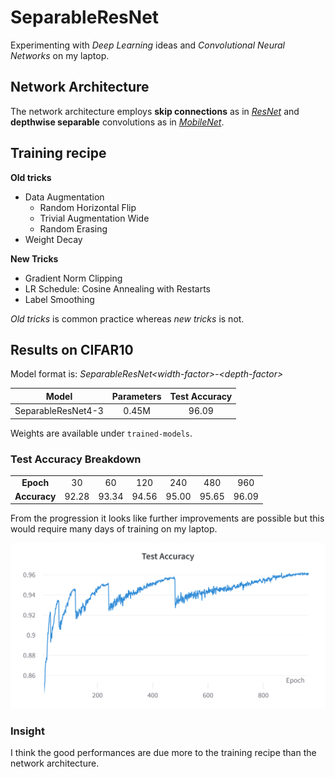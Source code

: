 # SeparableResNet

Experimenting with *Deep Learning* ideas and *Convolutional Neural Networks* on my laptop.

## Network Architecture
The network architecture employs **skip connections** as in [*ResNet*](https://arxiv.org/abs/1512.03385) and **depthwise separable** convolutions as in [*MobileNet*](https://arxiv.org/abs/1704.04861).

## Training recipe
**Old tricks**
- Data Augmentation
    - Random Horizontal Flip
    - Trivial Augmentation Wide
    - Random Erasing
- Weight Decay

**New Tricks**
- Gradient Norm Clipping
- LR Schedule: Cosine Annealing with Restarts
- Label Smoothing

*Old tricks* is common practice whereas *new tricks* is not. 

## Results on CIFAR10
Model format is: *SeparableResNet\<width-factor>-\<depth-factor>*

|Model             |Parameters|Test Accuracy|
|     :---:        |   :---:  |    :---:    |
|SeparableResNet4-3|   0.45M  |     96.09   |

Weights are available under `trained-models`.

### Test Accuracy Breakdown
|  |  |  |  |  |  |  |
|:--:|:--:|:--:|:--:|:--:|:--:|:--:|
|**Epoch**   |   30  |   60  |  120  |  240  |  480  |  960  |
|**Accuracy**| 92.28 | 93.34 | 94.56 | 95.00 | 95.65 | 96.09 |

From the progression it looks like further improvements are possible but this would require many days of training on my laptop.

![Test Accuracy learning curve](trained-models/CIFAR10/separable-resnet4-3/test-accuracy.png)


### Insight
I think the good performances are due more to the training recipe than the network architecture.